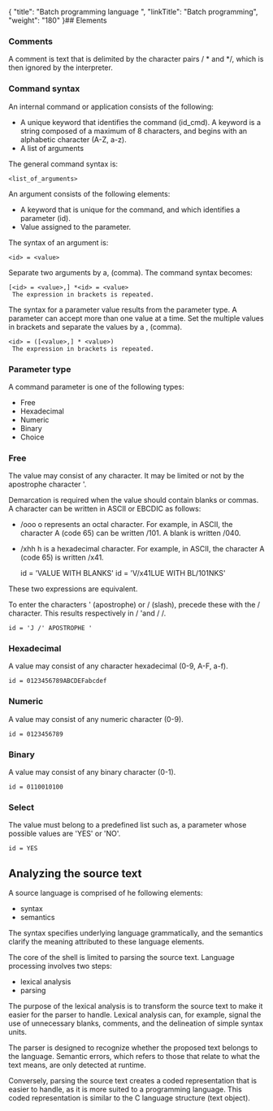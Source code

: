 {
    "title": "Batch programming language ",
    "linkTitle": "Batch programming",
    "weight": "180"
}## Elements

### Comments

A comment is text that is delimited by the character pairs / \* and \*/, which is then ignored by the interpreter.

### Command syntax

An internal command or application consists of the following:

-   <span class="bold_in_para">A unique keyword </span>that identifies the command (id\_cmd). A keyword is a string composed of a maximum of 8 characters, and begins with an alphabetic character (A-Z, a-z).
-   A list of arguments

The general command syntax is:


    <list_of_arguments>

An argument consists of the following elements:

-   A keyword that is unique for the command, and which identifies a parameter (id).
-   Value assigned to the parameter.

The syntax of an argument is:


    <id> = <value>

Separate two arguments by a, (comma). The command syntax becomes:



    [<id> = <value>,] *<id> = <value>
     The expression in brackets is repeated.

The syntax for a parameter value results from the parameter type. A parameter can accept more than one value at a time. Set the multiple values in brackets and separate the values by a , (comma).



    <id> = ([<value>,] * <value>)
     The expression in brackets is repeated.

### Parameter type

A command parameter is one of the following types:

-   Free
-   Hexadecimal
-   Numeric
-   Binary
-   Choice

### Free

The value may consist of any character. It may be limited or not by the apostrophe character '.

Demarcation is required when the value should contain blanks or commas. A character can be written in ASCII or EBCDIC as follows:

-   /ooo o represents an octal character. For example, in ASCII, the character A (code 65) can be written /101. A blank is written /040.
-   /xhh h is a hexadecimal character. For example, in ASCII, the character A (code 65) is written /x41.



    id = 'VALUE WITH BLANKS'
    id = 'V/x41LUE WITH BL/101NKS'

These two expressions are equivalent.

To enter the characters ' (apostrophe) or / (slash), precede these with the / character. This results respectively in / 'and / /.



    id = 'J /' APOSTROPHE '

### Hexadecimal

A value may consist of any character hexadecimal (0-9, A-F, a-f).


    id = 0123456789ABCDEFabcdef

### Numeric

A value may consist of any numeric character (0-9).


    id = 0123456789

### Binary

A value may consist of any binary character (0-1).


    id = 0110010100

### Select

The value must belong to a predefined list such as, a parameter whose possible values ​​are 'YES' or 'NO'.


    id = YES

## Analyzing the source text

A source language is comprised of he following elements:

-   syntax
-   semantics

The syntax specifies underlying language grammatically, and the semantics clarify the meaning attributed to these language elements.

The core of the shell is limited to parsing the source text. Language processing involves two steps:

-   lexical analysis
-   parsing

The purpose of the lexical analysis is to transform the source text to make it easier for the parser to handle. Lexical analysis can, for example, signal the use of unnecessary blanks, comments, and the delineation of simple syntax units.

The parser is designed to recognize whether the proposed text belongs to the language. Semantic errors, which refers to those that relate to what the text means, are only detected at runtime.

Conversely, parsing the source text creates a coded representation that is easier to handle, as it is more suited to a programming language. This coded representation is similar to the C language structure (text object).

